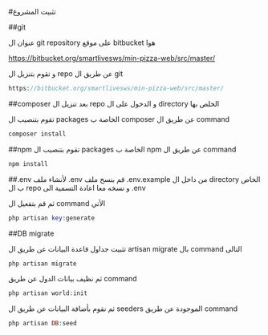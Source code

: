 #تثبيت المشروع



<a name="section-1"></a>
##git

عنوان ال git repository على موقع bitbucket هوا

https://bitbucket.org/smartlivesws/min-pizza-web/src/master/

و تقوم بتنزيل ال repo عن طريق ال git

```php
https://bitbucket.org/smartlivesws/min-pizza-web/src/master/
```

<a name="section-2"></a>
##composer
بعد تنزيل ال repo و الدخول على ال directory الخلص بها

تقوم بتنصيب ال packages الخاصة ب composer عن طريق ال command
```php
composer install
```

<a name="section-3"></a>
##npm
تقوم بتنصيب ال packages الخاصة ب npm عن طريق ال command

```php
npm install
```

<a name="section-4"></a>
##.env
لأنشاء ملف .env قم بنسخ ملف .env.example من داخل ال directory الخاص ب ال repo و نسخه معا اعادة التسمية الى .env

ثم قم بتفعيل ال command الأتي

```php
php artisan key:generate
```

<a name="section-5"></a>
##DB migrate

تثبيت جداول قاعدة البيانات عن طريق ال artisan migrate بال command التالى

```php
php artisan migrate
```

ثم نظيف بيانات الدول عن طريق command
```php
php artisan world:init
``` 
ثم نقوم بأضافة البيانات عن طريق ال seeders الموجودة عن طريق command 

```php
php artisan DB:seed
```
